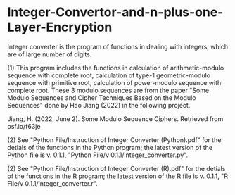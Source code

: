 # Integer-Convertor-and-n-plus-one-Layer-Encryption
Integer converter is the program of functions in dealing with integers, which are of large number of digits. 

(1) This program includes the functions in calculation of arithmetic-modulo sequence with complete root, calculation of type-1 geometric-modulo sequence with primitive root, calculation of power-modulo sequence with complete root. These 3 modulo sequences are from the paper "Some Modulo Sequences and Cipher Techniques Based on the Modulo Sequences" done by Hao Jiang (2022) in the following project.

Jiang, H. (2022, June 2). Some Modulo Sequence Ciphers. Retrieved from osf.io/f63je 

(2) See "Python File/Instruction of Integer Converter (Python).pdf" for the detials of the functions in the Python program; the latest version of the Python file is v. 0.1.1, "Python File/v 0.1.1/integer_converter.py".

(2) See "Python File/Instruction of Integer Converter (R).pdf" for the detials of the functions in the R program; the latest version of the R file is v. 0.1.1, "R File/v 0.1.1/integer_converter.r".
